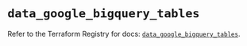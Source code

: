 # `data_google_bigquery_tables`

Refer to the Terraform Registry for docs: [`data_google_bigquery_tables`](https://registry.terraform.io/providers/hashicorp/google-beta/6.28.0/docs/data-sources/google_bigquery_tables).
